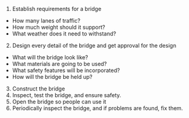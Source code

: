 1. Establish requirements for a bridge
  - How many lanes of traffic?
  - How much weight should it support?
  - What weather does it need to withstand?
2. Design every detail of the bridge and get approval for the design
  - What will the bridge look like?
  - What materials are going to be used?
  - What safety features will be incorporated?
  - How will the bridge be held up?
3. Construct the bridge
4. Inspect, test the bridge, and ensure safety.
5. Open the bridge so people can use it
6. Periodically inspect the bridge, and if problems are found, fix them.